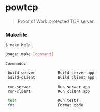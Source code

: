 # powtcp

> Proof of Work protected TCP server.


### Makefile

```bash
$ make help

Usage: make [command]

Commands:

 build-server          Build server app
 build-client          Build client app

 run-server            Run server app
 run-client            Run client app

 test                  Run tests
 fmt                   Format code
```